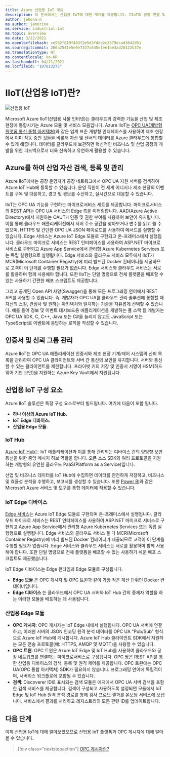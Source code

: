```yaml
---
title: Azure 산업용 IoT 개요
description: 이 문서에서는 산업용 IoT에 대한 개요를 제공합니다. IIoT의 공장 연결 및 보안 구성 요소에 대해 설명합니다.
author: jehona-m
ms.author: jemorina
ms.service: industrial-iot
ms.topic: overview
ms.date: 3/22/2021
ms.openlocfilehash: ce582f810f483f2e5d3fdda2c3379ecad3842d51
ms.sourcegitcommit: 260a2541e5e0e7327a445e1ee1be3ad20122b37e
ms.translationtype: HT
ms.contentlocale: ko-KR
ms.lasthandoff: 04/21/2021
ms.locfileid: "107813275"
---
```

# <a name="what-is-industrial-iot-iiot"></a>IIoT(산업용 IoT)란?

![산업용 IoT](media/overview-what-is-Industrial-IoT/icon-255-px.png)

Microsoft Azure IIoT(산업용 사물 인터넷)는 클라우드의 강력한 기능을 산업 및 제조 현장에 통합시키는 Azure 모듈 및 서비스 모음입니다. Azure IIoT는 [OPC UA(개방형 플랫폼 통신 통합 아키텍처)](https://opcfoundation.org/about/opc-technologies/opc-ua/)와 같은 업계 표준 개방형 인터페이스를 사용하여 제조 현장에서 이미 작동 중인 것들을 비롯해 자산 및 센서의 데이터를 Azure 클라우드에 통합할 수 있게 해줍니다. 데이터를 클라우드에 보관하면 혁신적인 비즈니스 및 산업 공정의 개발을 위한 피드백으로서 더욱 신속하고 유연하게 활용할 수 있습니다.

## <a name="discover-register-and-manage-your-industrial-assets-with-azure"></a>Azure를 하여 산업 자산 검색, 등록 및 관리

Azure IIoT에서는 공장 운영자가 공장 네트워크에서 OPC UA 지원 서버를 검색하여 Azure IoT Hub에 등록할 수 있습니다. 운영 직원이 전 세계 어디서나 제조 현장의 이벤트를 구독 및 대응하고, 경고 및 경보를 수신하고, 실시간으로 대응할 수 있습니다.

IIoT는 OPC UA 기능을 구현하는 마이크로서비스 세트를 제공합니다. 마이크로서비스의 REST API는 OPC UA 서비스의 Edge 측을 미러링합니다. AAD(Azure Active Directory)에서 지원하는 OAUTH 인증 및 권한 부여를 사용하여 보안이 유지됩니다. 이를 통해 클라우드 애플리케이션에서 서버 주소 공간을 찾아보거나 변수를 읽고 쓸 수 있으며, HTTPS 및 간단한 OPC UA JSON 페이로드를 사용하여 메서드를 실행할 수 있습니다. Edge 서비스는 Azure IoT Edge 모듈로 구현되고 온-프레미스에서 실행됩니다. 클라우드 마이크로 서비스는 REST 인터페이스를 사용하여 ASP.NET 마이크로 서비스로 구현되고 Azure App Service에서 관리형 Azure Kubernetes Services 또는 독립 실행형으로 실행됩니다. Edge 서비스와 클라우드 서비스 모두에서 IIoT가 MCR(Microsoft Container Registry)에 미리 빌드된 Docker 컨테이너를 제공하므로 고객이 이 단계를 수행할 필요가 없습니다. Edge 서비스와 클라우드 서비스는 서로를 활용하며 함께 사용해야 합니다. 또한 IIoT는 단일 명령으로 전체 플랫폼을 배포할 수 있는 사용하기 간편한 배포 스크립트도 제공합니다.

그리고 공개된 Open API 사양(Swagger)을 통해 모든 프로그래밍 언어에서 REST API를 사용할 수 있습니다. 즉, 개발자가 OPC UA를 클라우드 관리 솔루션에 통합할 때 자신의 스킬, 관심사 및 원하는 아키텍처와 일치하는 기술을 자유롭게 선택할 수 있습니다. 예를 들어 경보 및 이벤트 대시보드용 애플리케이션을 개발하는 풀 스택 웹 개발자는 OPC UA SDK, C, C++, Java 또는 C#을 늘리지 않고도 JavaScript 또는 TypeScript로 이벤트에 응답하는 로직을 작성할 수 있습니다.

## <a name="manage-certificates-and-trust-groups"></a>인증서 및 신뢰 그룹 관리

Azure IIoT는 OPC UA 애플리케이션 인증서와 제조 현장 기계/제어 시스템의 신뢰 목록을 관리하여 OPC UA 클라이언트와 서버 간 통신의 보안을 유지합니다. 서버와 통신할 수 있는 클라이언트를 제한합니다. 프라이빗 키의 저장 및 인증서 서명이 HSM(하드웨어 기반 보안)을 지원하는 Azure Key Vault에서 지원됩니다.

## <a name="industrial-iot-components"></a>산업용 IoT 구성 요소

Azure IIoT 솔루션은 특정 구성 요소로부터 빌드됩니다. 여기에 다음이 포함 됩니다.

- **하나 이상의 Azure IoT Hub.**
- **IoT Edge 디바이스.**
- **산업용 Edge 모듈.**

### <a name="iot-hub"></a>IoT Hub
[Azure IoT Hub](https://azure.microsoft.com/services/iot-hub/ )는 IoT 애플리케이션과 이를 통해 관리되는 디바이스 간의 양방향 보안 통신을 위한 중앙 메시지 허브 역할을 합니다. 오픈 소스 SDK와 여러 프로토콜을 지원하는 개방형의 유연한 클라우드 PaaS(Platform as a Service)입니다. 

산업 및 비즈니스 데이터를 IoT Hub에 수집하면 데이터를 안전하게 저장하고, 비즈니스 및 효율성 분석을 수행하고, 보고서를 생성할 수 있습니다. 또한 [Power BI](https://powerbi.microsoft.com)와 같은 Microsoft Azure 서비스 및 도구를 통합 데이터에 적용할 수 있습니다.

### <a name="iot-edge-devices"></a>IoT Edge 디바이스
[Edge 서비스](https://azure.microsoft.com/services/iot-edge/)는 Azure IoT Edge 모듈로 구현되며 온-프레미스에서 실행됩니다. 클라우드 마이크로 서비스는 REST 인터페이스를 사용하여 ASP.NET 마이크로 서비스로 구현되고 Azure App Service에서 관리형 Azure Kubernetes Services 또는 독립 실행형으로 실행됩니다. Edge 서비스와 클라우드 서비스 둘 다 MCR(Microsoft Container Registry)에 미리 빌드된 Docker 컨테이너가 제공되므로 고객이 이 단계를 수행할 필요가 없습니다. Edge 서비스와 클라우드 서비스는 서로를 활용하며 함께 사용해야 합니다. 또한 단일 명령으로 전체 플랫폼을 배포할 수 있는 사용하기 쉬운 배포 스크립트도 제공했습니다.

IoT Edge 디바이스는 Edge 런타임과 Edge 모듈로 구성됩니다.
- **Edge 모듈** 은 OPC 게시자 및 OPC 트윈과 같이 가장 작은 계산 단위인 Docker 컨테이너입니다. 
- **Edge 디바이스** 는 클라우드에서 OPC UA 서버와 IoT Hub 간의 중재자 역할을 하는 이러한 모듈을 배포하는 데 사용됩니다.

### <a name="industrial-edge-modules"></a>산업용 Edge 모듈
- **OPC 게시자**: OPC 게시자는 IoT Edge 내에서 실행됩니다. OPC UA 서버에 연결하고, 이러한 서버의 JSON 인코딩 원격 분석 데이터를 OPC UA "Pub/Sub" 형식으로 Azure IoT Hub에 게시합니다. Azure IoT Hub 클라이언트 SDK에서 지원하는 모든 전송 프로토콜(예: HTTPS, AMQP 및 MQTT)을 사용할 수 있습니다.
- **OPC 트윈**: OPC 트윈은 Azure IoT Edge 및 IoT Hub를 사용하여 클라우드와 공장 네트워크를 연결하는 마이크로서비스로 구성됩니다. OPC 쌍은 REST API를 통한 산업용 디바이스의 검색, 등록 및 원격 제어를 제공합니다. OPC 트윈에는 OPC UA(OPC 통합 아키텍처) SDK가 필요하지 않습니다. 프로그래밍 언어에 독립적이며, 서버리스 워크플로에 포함될 수 있습니다.
- **검색**: Discoverer ID로 표시되는 검색 모듈은 에지에서 OPC UA 서버 검색을 포함한 검색 서비스를 제공합니다. 검색이 구성되고 사용하도록 설정되면 모듈에서 IoT Edge 및 IoT Hub 원격 분석 경로를 통해 검사 프로브 결과를 온보딩 서비스에 보냅니다. 서비스에서 결과를 처리하고 레지스트리의 모든 관련 ID를 업데이트합니다.

## <a name="next-steps"></a>다음 단계
이제 산업용 IoT에 대해 알아보았으므로 산업용 IoT 플랫폼과 OPC 게시자에 대해 알아볼 수 있습니다.

> [!div class="nextstepaction"]
> [OPC 게시자란?](overview-what-is-opc-publisher.md)